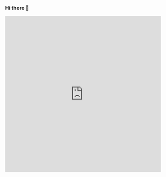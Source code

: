 ### Hi there 👋

<div style="width:100%;height:0;padding-bottom:100%;position:relative;"><iframe src="https://giphy.com/embed/5EiRZJNR7cgZwqncwM" width="100%" height="100%" style="position:absolute" frameBorder="0" class="giphy-embed" allowFullScreen></iframe></div>

<!--
**imckr/imckr** is a ✨ _special_ ✨ repository because its `README.md` (this file) appears on your GitHub profile.

Here are some ideas to get you started:

- 🔭 I’m currently working on ...
- 🌱 I’m currently learning ...
- 👯 I’m looking to collaborate on ...
- 🤔 I’m looking for help with ...
- 💬 Ask me about ...
- 📫 How to reach me: ...
- 😄 Pronouns: ...
- ⚡ Fun fact: ...
-->
